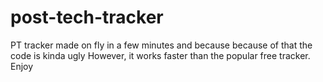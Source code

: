 # post-tech-tracker
PT tracker made on fly in a few minutes and because because of that the code is kinda ugly However, it works faster than the popular free tracker. Enjoy
